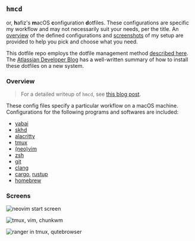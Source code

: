 ## `hmcd`

or, <b>h</b>afiz's <b>m</b>acOS <b>c</b>onfiguration <b>d</b>otfiles. These configurations are specific my workflow and may not necessarily suit your needs, per the title. An [overview](#Overview) of the defined configurations and [screenshots](#Screens) of my setup are provided to help you pick and choose what you need.

This dotfile repo employs the dotfile management method [described here](https://news.ycombinator.com/item?id=11071754). The [Atlassian Developer Blog](https://www.atlassian.com/git/tutorials/dotfiles#installing-git-lfs) has a well-written summary of how to install these dotfiles on a new system.

### Overview

> For a detailed writeup of `hmcd`, see [this blog post](https://cc.ayazhafiz.com/articles/19/tiling-wm-macos).

These config files specify a particular workflow on a macOS machine. Configurations for the following programs and softwares are included:

- [yabai](https://github.com/koekeishiya/yabai)
- [skhd](https://github.com/koekeishiya/skhd)
- [alacritty](https://github.com/jwilm/alacritty)
- [tmux](https://github.com/tmux/tmux)
- [(neo)vim](https://github.com/neovim/neovim)
- [zsh](https://www.zsh.org)
- [git](https://git-scm.com)
- [clang](https://clang.llvm.org)
- [cargo](https://github.com/rust-lang/cargo), [rustup](https://rustup.rs)
- [homebrew](https://brew.sh)

### Screens

![neovim start screen](https://cc.ayazhafiz.com/assets/img/neovim_start.jpg)

![tmux, vim, chunkwm](https://cc.ayazhafiz.com/assets/img/vim_tmux_chunkwm.jpg)

![ranger in tmux, qutebrowser](https://cc.ayazhafiz.com/assets/img/ranger_qutebrowser.jpg)
